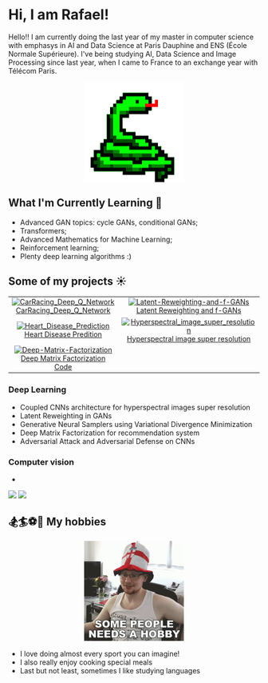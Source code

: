 # Hi, I am Rafael!

Hello!! I am currently doing the last year of my master in computer science with emphasys in AI and Data Science at Paris Dauphine and ENS (École Normale Supérieure). I've being studying AI, Data Science and Image Processing since last year, when I came to France to an exchange year with Télécom Paris. 
<div align="center">  
  <img align="center" alt="GIF" src="https://github.com/rs-benatti/rs-benatti/blob/main/python.gif" width="200" height="200" />
</div>

## What I'm Currently Learning 🌱
- Advanced GAN topics: cycle GANs, conditional GANs;
- Transformers;
- Advanced Mathematics for Machine Learning;
- Reinforcement learning;
- Plenty deep learning algorithms :)

## Some of my projects ☀️

<table>
  <tbody>
    <tr>
      <td align="center">
        <a href="https://github.com/rs-benatti/CarRacing_Deep_Q_Network">
          <img src="https://github-readme-stats.vercel.app/api/pin/?username=rs-benatti&repo=CarRacing_Deep_Q_Network" alt="CarRacing_Deep_Q_Network " />
          <br />
          CarRacing_Deep_Q_Network
        </a>
      </td>
      <td align="center">
        <a href="=https://github.com/rs-benatti/Latent-Reweighting-and-f-GANs">
          <img src="https://github-readme-stats.vercel.app/api/pin/?username=rs-benatti&repo=Latent-Reweighting-and-f-GANs" alt="Latent-Reweighting-and-f-GANs" />
          <br />
          Latent Reweighting and f-GANs
        </a>
      </td>
    </tr>
    <tr>
      <td align="center">
        <a href="https://github.com/rs-benatti/Heart_Disease_Prediction">
          <img src="https://github-readme-stats.vercel.app/api/pin/?username=rs-benatti&repo=Heart_Disease_Prediction" alt="Heart_Disease_Prediction" />
          <br />
          Heart Disease Predition
        </a>
      </td>
      <td align="center">
        <a href="https://github.com/V-kr0pt/Hyperspectral_image_super_resolution">
          <img src="https://github-readme-stats.vercel.app/api/pin/?username=V-kr0pt&repo=Hyperspectral_image_super_resolution" alt="Hyperspectral_image_super_resolution" />
          <br />
          Hyperspectral image super resolution
        </a>
      </td>
    </tr>
    <tr>
      <td align="center">
        <a href="https://github.com/rs-benatti/Deep-Matrix-Factorization">
          <img src="https://github-readme-stats.vercel.app/api/pin/?username=rs-benatti&repo=Deep-Matrix-Factorization" alt="Deep-Matrix-Factorization" />
          <br />
          Deep Matrix Factorization Code
        </a>
      </td>
      <td></td> <!-- Empty cell to maintain the layout -->
    </tr>
  </tbody>
</table>

### Deep Learning
- Coupled CNNs architecture for hyperspectral images super resolution
- Latent Reweighting in GANs
- Generative Neural Samplers using Variational Divergence Minimization
- Deep Matrix Factorization for recommendation system
- Adversarial Attack and Adversarial Defense on CNNs

### Computer vision
- 

<div> 
  <a href = "mailto:rafael.benatti@estudante.cear.br"><img src="https://img.shields.io/badge/-Gmail-%23333?style=for-the-badge&logo=gmail&logoColor=white" target="_blank"></a>  
  <a href="https://www.linkedin.com/in/rafaelsbenatti/" target="_blank"><img src="https://img.shields.io/badge/-LinkedIn-%230077B5?style=for-the-badge&logo=linkedin&logoColor=white" target="_blank"></a> 
</div>



## 🏂🏄⚽🏐 My hobbies
<div align="center">  
  <img src="image.png" alt="hobbies" width="200"/>
</div>

- I love doing almost every sport you can imagine!
- I also really enjoy cooking special meals
- Last but not least, sometimes I like studying languages
